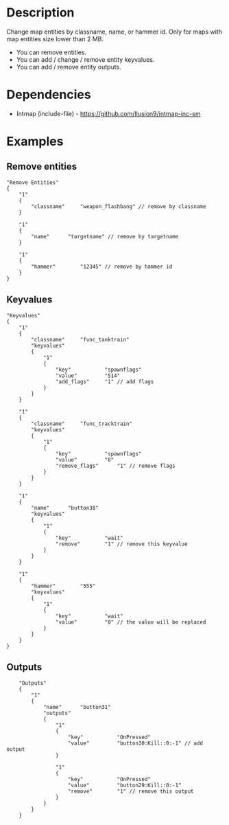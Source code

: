 # Description
Change map entities by classname, name, or hammer id. Only for maps with map entities size lower than 2 MB.
- You can remove entities.
- You can add / change / remove entity keyvalues.
- You can add / remove entity outputs.

# Dependencies
- Intmap (include-file) - https://github.com/Ilusion9/intmap-inc-sm

# Examples
## Remove entities
```
"Remove Entities"
{
	"1"
	{
		"classname"		"weapon_flashbang" // remove by classname
	}

	"1"
	{
		"name"		"targetname" // remove by targetname
	}

	"1"
	{
		"hammer"		"12345" // remove by hammer id
	}
}
```

## Keyvalues
```
"Keyvalues"
{
	"1"
	{
		"classname"		"func_tanktrain"
		"keyvalues"
		{
			"1"
			{
				"key"			"spawnflags"
				"value"			"514"
				"add_flags"		"1" // add flags
			}
		}
	}

	"1"
	{
		"classname"		"func_tracktrain"
		"keyvalues"
		{
			"1"
			{
				"key"			"spawnflags"
				"value"			"8"
				"remove_flags"		"1" // remove flags
			}
		}
	}

	"1"
	{
		"name"		"button38"
		"keyvalues"
		{
			"1"
			{
				"key"			"wait"
				"remove"		"1" // remove this keyvalue
			}
		}
	}

	"1"
	{
		"hammer"		"555"
		"keyvalues"
		{
			"1"
			{
				"key"			"wait"
				"value"			"0" // the value will be replaced
			}
		}
	}
}
```

## Outputs
```
	"Outputs"
	{
		"1"
		{
			"name"		"button31"
			"outputs"
			{
				"1"
				{
					"key"			"OnPressed"
					"value"			"button30:Kill::0:-1" // add output
				}
				
				"1"
				{
					"key"			"OnPressed"
					"value"			"button29:Kill::0:-1"
					"remove"		"1" // remove this output
				}
			}
		}
	}
```
